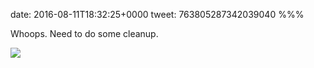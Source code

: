 date: 2016-08-11T18:32:25+0000
tweet: 763805287342039040
%%%

Whoops. Need to do some cleanup.

![](CpmU2-cXEAAOEGE.jpg)
